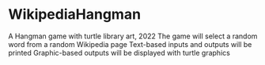 # WikipediaHangman
A Hangman game with turtle library art, 2022
The game will select a random word from a random Wikipedia page
Text-based inputs and outputs will be printed
Graphic-based outputs will be displayed with turtle graphics
